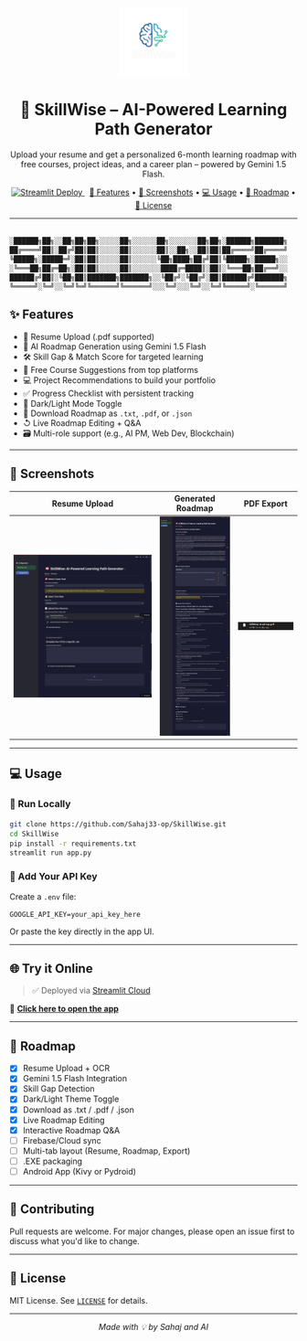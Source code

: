 <p align="center">
  <img src="logo.png" width="120"/>
</p>

<h1 align="center">
  🧠 SkillWise – AI-Powered Learning Path Generator
</h1>

<p align="center">
  Upload your resume and get a personalized 6-month learning roadmap with free courses, project ideas, and a career plan – powered by Gemini 1.5 Flash.
</p>

<p align="center">
  <a href="https://skillwise-sahaj33.streamlit.app/" target="_blank">
    <img src="https://img.shields.io/badge/Deployed%20on-Streamlit-ff4b4b?logo=streamlit" alt="Streamlit Deploy">
  </a>
  &nbsp;
  <a href="#features">🚀 Features</a> •
  <a href="#screenshots">📸 Screenshots</a> •
  <a href="#usage">💻 Usage</a> •
  <a href="#roadmap">🧰 Roadmap</a> •
  <a href="#license">📜 License</a>
</p>

---
```

░██████╗██╗░░██╗██╗██╗░░░░░██╗░░░░░░██╗░░░░░░░██╗██╗░██████╗███████╗
██╔════╝██║░██╔╝██║██║░░░░░██║░░░░░░██║░░██╗░░██║██║██╔════╝██╔════╝
╚█████╗░█████═╝░██║██║░░░░░██║░░░░░░╚██╗████╗██╔╝██║╚█████╗░█████╗░░
░╚═══██╗██╔═██╗░██║██║░░░░░██║░░░░░░░████╔═████║░██║░╚═══██╗██╔══╝░░
██████╔╝██║░╚██╗██║███████╗███████╗░░╚██╔╝░╚██╔╝░██║██████╔╝███████╗
╚═════╝░╚═╝░░╚═╝╚═╝╚══════╝╚══════╝░░░╚═╝░░░╚═╝░░╚═╝╚═════╝░╚══════╝
```

## ✨ Features

- 📄 Resume Upload (.pdf supported)
- 🧠 AI Roadmap Generation using Gemini 1.5 Flash
- 🛠️ Skill Gap & Match Score for targeted learning
- 📝 Free Course Suggestions from top platforms
- 💻 Project Recommendations to build your portfolio
- ✅ Progress Checklist with persistent tracking
- 🌃 Dark/Light Mode Toggle
- 📂 Download Roadmap as `.txt`, `.pdf`, or `.json`
- ↺ Live Roadmap Editing + Q&A
- 🗃️ Multi-role support (e.g., AI PM, Web Dev, Blockchain)

---

## 📸 Screenshots

| Resume Upload | Generated Roadmap | PDF Export |
|---------------|-------------------|------------|
| ![](screenshots/upload.png) | ![](screenshots/roadmap.png) | ![](screenshots/pdf.png) |

---

## 💻 Usage

### 🔧 Run Locally
```bash
git clone https://github.com/Sahaj33-op/SkillWise.git
cd SkillWise
pip install -r requirements.txt
streamlit run app.py
```

### 🔐 Add Your API Key
Create a `.env` file:
```env
GOOGLE_API_KEY=your_api_key_here
```
Or paste the key directly in the app UI.

---

## 🌐 Try it Online

> ✅ Deployed via [Streamlit Cloud](https://streamlit.io/cloud)

🔗 **[Click here to open the app](https://skillwise-sahaj33.streamlit.app/)**

---

## 🧰 Roadmap

- [x] Resume Upload + OCR
- [x] Gemini 1.5 Flash Integration
- [x] Skill Gap Detection
- [x] Dark/Light Theme Toggle
- [x] Download as .txt / .pdf / .json
- [x] Live Roadmap Editing
- [x] Interactive Roadmap Q&A
- [ ] Firebase/Cloud sync
- [ ] Multi-tab layout (Resume, Roadmap, Export)
- [ ] .EXE packaging
- [ ] Android App (Kivy or Pydroid)

---

## 🤝 Contributing

Pull requests are welcome. For major changes, please open an issue first to discuss what you'd like to change.

---

## 📜 License

MIT License. See [`LICENSE`](LICENSE) for details.

---

<p align="center"><i>Made with 💡 by Sahaj and AI</i></p>
